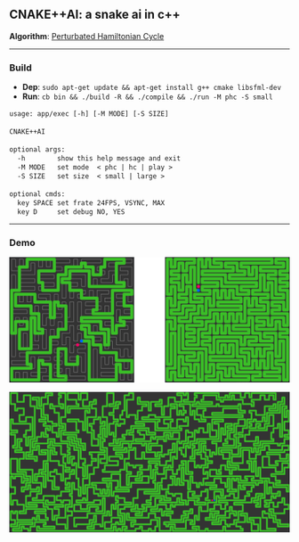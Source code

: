 ## CNAKE++AI: a snake ai in c++ 

**Algorithm**: [Perturbated Hamiltonian Cycle](https://johnflux.com/2015/05/02/nokia-6110-part-3-algorithms/)

****

### Build

- **Dep**: `sudo apt-get update && apt-get install g++ cmake libsfml-dev`  
- **Run**: `cb bin && ./build -R && ./compile && ./run -M phc -S small`  

```
usage: app/exec [-h] [-M MODE] [-S SIZE]

CNAKE++AI

optional args:
  -h        show this help message and exit
  -M MODE   set mode  < phc | hc | play >
  -S SIZE   set size  < small | large >

optional cmds:
  key SPACE set frate 24FPS, VSYNC, MAX
  key D     set debug NO, YES
```

****

### Demo

![Demo small png](demo/demo_small.png)  

![Demo large png](demo/demo_large.png)  
